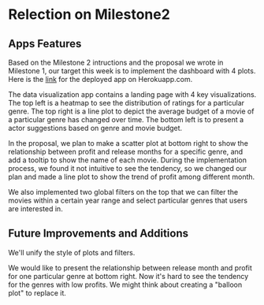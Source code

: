 # Relection on Milestone2

## Apps Features 
Based on the Milestone 2 intructions and the proposal we wrote in Milestone 1, our target this week is to implement the dashboard with 4 plots. Here is the [link](https://moveymoney.herokuapp.com/) for the deployed app on Herokuapp.com.

The data visualization app contains a landing page with 4 key visualizations. The top left is a heatmap to see the distribution of ratings for a particular genre. The top right is a line plot to depict the average budget of a movie of a particular genre has changed over time. The bottom left is to present a actor suggestions based on genre and movie budget. 

In the proposal, we plan to make a scatter plot at bottom right to show the relationship between profit and release months for a specific genre, and add a tooltip to show the name of each movie. During the implementation process, we found it not intuitive to see the tendency, so we changed our plan and made a line plot to show the trend of profit among different month.

We also implemented two global filters on the top that we can filter the movies within a certain year range and select particular genres that users are interested in.

## Future Improvements and Additions

We'll unify the style of plots and filters. 

We would like to present the relationship between release month and profit for one particular genre at bottom right. Now it's hard to see the tendency for the genres with low profits. We might think about creating a "balloon plot" to replace it.